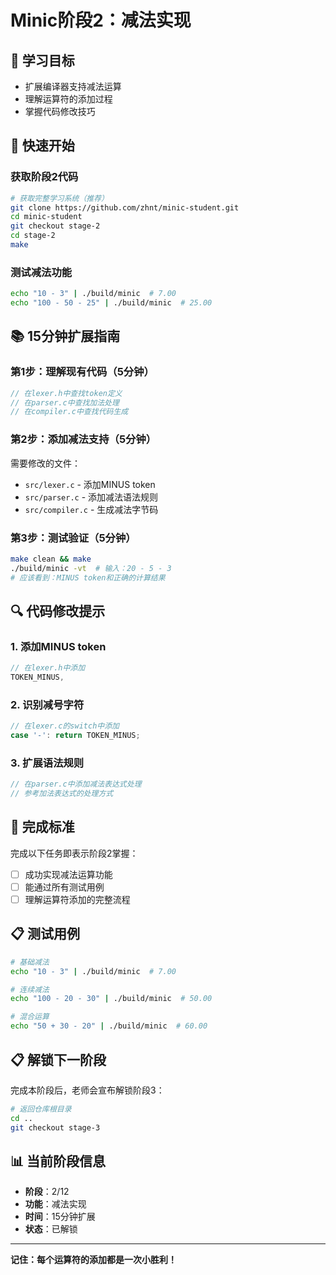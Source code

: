 # Minic阶段2：减法实现

## 🎯 学习目标
- 扩展编译器支持减法运算
- 理解运算符的添加过程
- 掌握代码修改技巧

## 🚀 快速开始

### 获取阶段2代码
```bash
# 获取完整学习系统（推荐）
git clone https://github.com/zhnt/minic-student.git
cd minic-student
git checkout stage-2
cd stage-2
make
```

### 测试减法功能
```bash
echo "10 - 3" | ./build/minic  # 7.00
echo "100 - 50 - 25" | ./build/minic  # 25.00
```

## 📚 15分钟扩展指南

### 第1步：理解现有代码（5分钟）
```c
// 在lexer.h中查找token定义
// 在parser.c中查找加法处理
// 在compiler.c中查找代码生成
```

### 第2步：添加减法支持（5分钟）
需要修改的文件：
- `src/lexer.c` - 添加MINUS token
- `src/parser.c` - 添加减法语法规则
- `src/compiler.c` - 生成减法字节码

### 第3步：测试验证（5分钟）
```bash
make clean && make
./build/minic -vt  # 输入：20 - 5 - 3
# 应该看到：MINUS token和正确的计算结果
```

## 🔍 代码修改提示

### 1. 添加MINUS token
```c
// 在lexer.h中添加
TOKEN_MINUS,
```

### 2. 识别减号字符
```c
// 在lexer.c的switch中添加
case '-': return TOKEN_MINUS;
```

### 3. 扩展语法规则
```c
// 在parser.c中添加减法表达式处理
// 参考加法表达式的处理方式
```

## 🎯 完成标准
完成以下任务即表示阶段2掌握：
- [ ] 成功实现减法运算功能
- [ ] 能通过所有测试用例
- [ ] 理解运算符添加的完整流程

## 📋 测试用例
```bash
# 基础减法
echo "10 - 3" | ./build/minic  # 7.00

# 连续减法
echo "100 - 20 - 30" | ./build/minic  # 50.00

# 混合运算
echo "50 + 30 - 20" | ./build/minic  # 60.00
```

## 📋 解锁下一阶段
完成本阶段后，老师会宣布解锁阶段3：
```bash
# 返回仓库根目录
cd ..
git checkout stage-3
```

## 📊 当前阶段信息
- **阶段**：2/12
- **功能**：减法实现
- **时间**：15分钟扩展
- **状态**：已解锁

---
**记住：每个运算符的添加都是一次小胜利！**